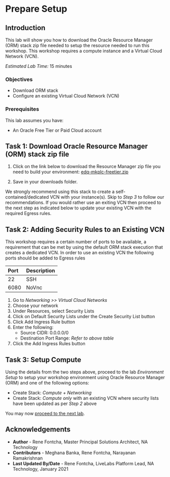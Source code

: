 # Prepare Setup

## Introduction
This lab will show you how to download the Oracle Resource Manager (ORM) stack zip file needed to setup the resource needed to run this workshop. This workshop requires a compute instance and a Virtual Cloud Network (VCN).

*Estimated Lab Time:* 15 minutes

### Objectives
-   Download ORM stack
-   Configure an existing Virtual Cloud Network (VCN)

### Prerequisites
This lab assumes you have:
- An Oracle Free Tier or Paid Cloud account

## Task 1: Download Oracle Resource Manager (ORM) stack zip file
1.  Click on the link below to download the Resource Manager zip file you need to build your environment: [edq-mkplc-freetier.zip](https://c4u02.objectstorage.us-ashburn-1.oci.customer-oci.com/p/tfC_fKB7HB5Wo1pvpYu1fHifVw-E7MZruSx9l5J6ebjhGZOwsFawUiJlJhzgR7Hy/n/c4u02/b/hosted_workshops/o/stacks/edq-mkplc-freetier.zip)

2.  Save in your downloads folder.

We strongly recommend using this stack to create a self-contained/dedicated VCN with your instance(s). Skip to *Step 3* to follow our recommendations. If you would rather use an exiting VCN then proceed to the next step as indicated below to update your existing VCN with the required Egress rules.

## Task 2: Adding Security Rules to an Existing VCN   
This workshop requires a certain number of ports to be available, a requirement that can be met by using the default ORM stack execution that creates a dedicated VCN. In order to use an existing VCN the following ports should be added to Egress rules

| Port           |Description                            |
| :------------- | :------------------------------------ |
| 22             | SSH                                   |
| 6080           | NoVnc                    |

1.  Go to *Networking >> Virtual Cloud Networks*
2.  Choose your network
3.  Under Resources, select Security Lists
4.  Click on Default Security Lists under the Create Security List button
5.  Click Add Ingress Rule button
6.  Enter the following:  
    - Source CIDR: 0.0.0.0/0
    - Destination Port Range: *Refer to above table*
7.  Click the Add Ingress Rules button

## Task 3: Setup Compute   
Using the details from the two steps above, proceed to the lab *Environment Setup* to setup your workshop environment using Oracle Resource Manager (ORM) and one of the following options:
  -  Create Stack:  *Compute + Networking*
  -  Create Stack:  *Compute only* with an existing VCN where security lists have been updated as per *Step 2* above

You may now [proceed to the next lab](#next).

## Acknowledgements

* **Author** - Rene Fontcha, Master Principal Solutions Architect, NA Technology
* **Contributors** - Meghana Banka, Rene Fontcha, Narayanan Ramakrishnan
* **Last Updated By/Date** - Rene Fontcha, LiveLabs Platform Lead, NA Technology, January 2021


